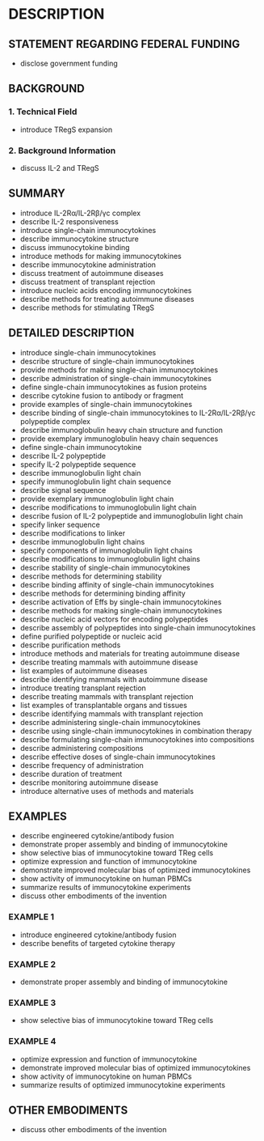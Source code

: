 # DESCRIPTION

## STATEMENT REGARDING FEDERAL FUNDING

- disclose government funding

## BACKGROUND

### 1. Technical Field

- introduce TRegS expansion

### 2. Background Information

- discuss IL-2 and TRegS

## SUMMARY

- introduce IL-2Rα/IL-2Rβ/γc complex
- describe IL-2 responsiveness
- introduce single-chain immunocytokines
- describe immunocytokine structure
- discuss immunocytokine binding
- introduce methods for making immunocytokines
- describe immunocytokine administration
- discuss treatment of autoimmune diseases
- discuss treatment of transplant rejection
- introduce nucleic acids encoding immunocytokines
- describe methods for treating autoimmune diseases
- describe methods for stimulating TRegS

## DETAILED DESCRIPTION

- introduce single-chain immunocytokines
- describe structure of single-chain immunocytokines
- provide methods for making single-chain immunocytokines
- describe administration of single-chain immunocytokines
- define single-chain immunocytokines as fusion proteins
- describe cytokine fusion to antibody or fragment
- provide examples of single-chain immunocytokines
- describe binding of single-chain immunocytokines to IL-2Rα/IL-2Rβ/γc polypeptide complex
- describe immunoglobulin heavy chain structure and function
- provide exemplary immunoglobulin heavy chain sequences
- define single-chain immunocytokine
- describe IL-2 polypeptide
- specify IL-2 polypeptide sequence
- describe immunoglobulin light chain
- specify immunoglobulin light chain sequence
- describe signal sequence
- provide exemplary immunoglobulin light chain
- describe modifications to immunoglobulin light chain
- describe fusion of IL-2 polypeptide and immunoglobulin light chain
- specify linker sequence
- describe modifications to linker
- describe immunoglobulin light chains
- specify components of immunoglobulin light chains
- describe modifications to immunoglobulin light chains
- describe stability of single-chain immunocytokines
- describe methods for determining stability
- describe binding affinity of single-chain immunocytokines
- describe methods for determining binding affinity
- describe activation of Effs by single-chain immunocytokines
- describe methods for making single-chain immunocytokines
- describe nucleic acid vectors for encoding polypeptides
- describe assembly of polypeptides into single-chain immunocytokines
- define purified polypeptide or nucleic acid
- describe purification methods
- introduce methods and materials for treating autoimmune disease
- describe treating mammals with autoimmune disease
- list examples of autoimmune diseases
- describe identifying mammals with autoimmune disease
- introduce treating transplant rejection
- describe treating mammals with transplant rejection
- list examples of transplantable organs and tissues
- describe identifying mammals with transplant rejection
- describe administering single-chain immunocytokines
- describe using single-chain immunocytokines in combination therapy
- describe formulating single-chain immunocytokines into compositions
- describe administering compositions
- describe effective doses of single-chain immunocytokines
- describe frequency of administration
- describe duration of treatment
- describe monitoring autoimmune disease
- introduce alternative uses of methods and materials

## EXAMPLES

- describe engineered cytokine/antibody fusion
- demonstrate proper assembly and binding of immunocytokine
- show selective bias of immunocytokine toward TReg cells
- optimize expression and function of immunocytokine
- demonstrate improved molecular bias of optimized immunocytokines
- show activity of immunocytokine on human PBMCs
- summarize results of immunocytokine experiments
- discuss other embodiments of the invention

### EXAMPLE 1

- introduce engineered cytokine/antibody fusion
- describe benefits of targeted cytokine therapy

### EXAMPLE 2

- demonstrate proper assembly and binding of immunocytokine

### EXAMPLE 3

- show selective bias of immunocytokine toward TReg cells

### EXAMPLE 4

- optimize expression and function of immunocytokine
- demonstrate improved molecular bias of optimized immunocytokines
- show activity of immunocytokine on human PBMCs
- summarize results of optimized immunocytokine experiments

## OTHER EMBODIMENTS

- discuss other embodiments of the invention

